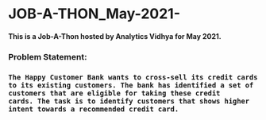 # JOB-A-THON_May-2021-

<h4>
  This is a Job-A-Thon hosted by Analytics Vidhya for May 2021.
  
  <h3> Problem Statement: <h3>
    
    The Happy Customer Bank wants to cross-sell its credit cards to its existing customers. The bank has identified a set of customers that are eligible for taking these credit       cards. The task is to identify customers that shows higher intent towards a recommended credit card.
    
 </h4>
